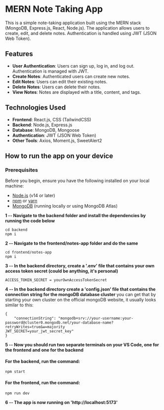 # MERN Note Taking App

This is a simple note-taking application built using the MERN stack (MongoDB, Express.js, React, Node.js). The application allows users to create, edit, and delete notes. Authentication is handled using JWT (JSON Web Token).

## Features

- **User Authentication**: Users can sign up, log in, and log out. Authentication is managed with JWT.
- **Create Notes**: Authenticated users can create new notes.
- **Edit Notes**: Users can edit their existing notes.
- **Delete Notes**: Users can delete their notes.
- **View Notes**: Notes are displayed with a title, content, and tags.

## Technologies Used

- **Frontend**: React.js, CSS (TailwindCSS)
- **Backend**: Node.js, Express.js
- **Database**: MongoDB, Mongoose
- **Authentication**: JWT (JSON Web Token)
- **Other Tools**: Axios, Moment.js, SweetAlert2

## How to run the app on your device

### Prerequisites

Before you begin, ensure you have the following installed on your local machine:

- [Node.js](https://nodejs.org/) (v14 or later)
- [npm](https://www.npmjs.com/) or [yarn](https://yarnpkg.com/)
- [MongoDB](https://www.mongodb.com/) (running locally or using MongoDB Atlas)

**1 --  Navigate to the backend folder and install the dependencies by running the code below**
``` 
cd backend
npm i
```

**2 --  Navigate to the frontend/notes-app folder and do the same**
``` 
cd frontend/notes-app
npm i
```

**3 -- In the backend directory, create a '.env' file that contains your own access token secret (could be anything, it's personal)**
```
ACCESS_TOKEN_SECRET = yourOwnAccessTokenSecret
```
**4 -- In the backend directory create a 'config.json' file that contains the connection string for the mongoDB database cluster**
you can get that by starting your own cluster on the official mongoDB website, it usually looks similar to this:
```
{
    "connectionString": "mongodb+srv://your-username:your-password@cluster0.mongodb.net/your-database-name?retryWrites=true&w=majority
JWT_SECRET=your_jwt_secret_key"
}
```

**5 -- Now you should run two separate terminals on your VS Code, one for the frontend and one for the backend**

#### For the backend, run the command:
```
npm start
```
#### For the frontend, run the command:
```
npm run dev
```

**6 -- The app is now running on 'http://localhost:5173'**
